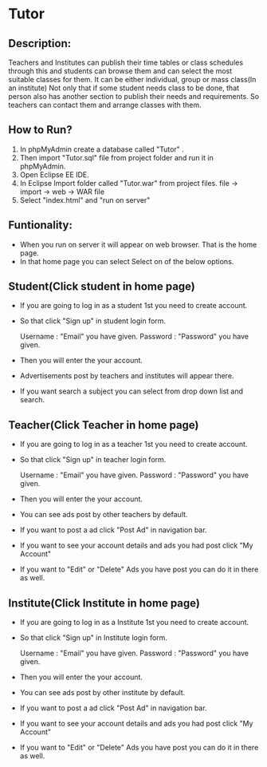 # Tutor


Description:
------------

Teachers and Institutes can publish their time tables or class schedules through this and students can browse them and can select the most suitable classes for them. It can be either individual, group or mass class(In an institute) Not only that if some student needs class to be done, that person also has another section to publish their needs and requirements. So teachers can contact them and arrange classes with them.


How to Run?
-----------

   1. In phpMyAdmin create a database called "Tutor" .
   2. Then import "Tutor.sql" file from project folder and run it in phpMyAdmin.
   3. Open Eclipse EE IDE.
   4. In Eclipse Import folder called "Tutor.war" from project files.
        file -> import -> web -> WAR file 
   5. Select "index.html" and "run on server"


Funtionality:
-------------

  * When you run on server it will appear on web browser. That is the home page.
  * In that home page you can select Select on of the below options.


  Student(Click student in home page)
  ----------------------------------

  * If you are going to log in as a student 1st you need to create account.
  * So that click "Sign up" in student login form.

    Username : "Email" you have given.
    Password : "Password" you have given. 
  
  * Then you will enter the your account.
  * Advertisements post by teachers and institutes will appear there.
  * If you want search a subject you can select from drop down list and search.


  Teacher(Click Teacher in home page)
  -----------------------------------

  * If you are going to log in as a teacher 1st you need to create account.
  * So that click "Sign up" in teacher login form. 

    Username : "Email" you have given.
    Password : "Password" you have given. 

  * Then you will enter the your account.
  * You can see ads post by other teachers by default.
  * If you want to post a ad click "Post Ad" in navigation bar.
  * If you want to see your account details and ads you had post click "My Account"
  * If you want to "Edit" or "Delete" Ads you have post you can do it in there as well.

  Institute(Click Institute in home page)
  -----------------------------------

  * If you are going to log in as a Institute 1st you need to create account.
  * So that click "Sign up" in Institute login form. 

    Username : "Email" you have given.
    Password : "Password" you have given. 

  * Then you will enter the your account.
  * You can see ads post by other institute by default.
  * If you want to post a ad click "Post Ad" in navigation bar.
  * If you want to see your account details and ads you had post click "My Account"
  * If you want to "Edit" or "Delete" Ads you have post you can do it in there as well.
